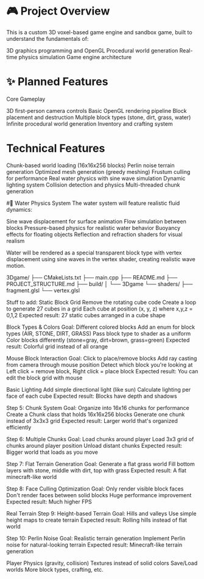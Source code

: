 # 🎮 Project Overview
This is a custom 3D voxel-based game engine and sandbox game, built to understand the fundamentals of:

3D graphics programming and OpenGL
Procedural world generation
Real-time physics simulation
Game engine architecture

# ✨ Planned Features
Core Gameplay

 3D first-person camera controls
 Basic OpenGL rendering pipeline
 Block placement and destruction
 Multiple block types (stone, dirt, grass, water)
 Infinite procedural world generation
 Inventory and crafting system

# Technical Features

 Chunk-based world loading (16x16x256 blocks)
 Perlin noise terrain generation
 Optimized mesh generation (greedy meshing)
 Frustum culling for performance
 Real water physics with sine wave simulation
 Dynamic lighting system
 Collision detection and physics
 Multi-threaded chunk generation

#🌊 Water Physics System
The water system will feature realistic fluid dynamics:

Sine wave displacement for surface animation
Flow simulation between blocks
Pressure-based physics for realistic water behavior
Buoyancy effects for floating objects
Reflection and refraction shaders for visual realism

Water will be rendered as a special transparent block type with vertex displacement using sine waves in the vertex shader, creating realistic wave motion.

3Dgame/
├── CMakeLists.txt
├── main.cpp
├── README.md
├── PROJECT_STRUCTURE.md
├── build/
│   └── 3Dgame
└── shaders/
├── fragment.glsl
└── vertex.glsl

Stuff to add:
Static Block Grid
Remove the rotating cube code
Create a loop to generate 27 cubes in a grid
Each cube at position (x, y, z) where x,y,z = 0,1,2
Expected result: 27 static cubes arranged in a cube shape

Block Types & Colors
Goal: Different colored blocks
Add an enum for block types (AIR, STONE, DIRT, GRASS)
Pass block type to shader as a uniform
Color blocks differently (stone=gray, dirt=brown, grass=green)
Expected result: Colorful grid instead of all orange

Mouse Block Interaction
Goal: Click to place/remove blocks
Add ray casting from camera through mouse position
Detect which block you're looking at
Left click = remove block, Right click = place block
Expected result: You can edit the block grid with mouse

Basic Lighting
Add simple directional light (like sun)
Calculate lighting per face of each cube
Expected result: Blocks have depth and shadows

Step 5: Chunk System
Goal: Organize into 16x16 chunks for performance
Create a Chunk class that holds 16x16x256 blocks
Generate one chunk instead of 3x3x3 grid
Expected result: Larger world that's organized efficiently

Step 6: Multiple Chunks
Goal: Load chunks around player
Load 3x3 grid of chunks around player position
Unload distant chunks
Expected result: Bigger world that loads as you move

Step 7: Flat Terrain Generation
Goal: Generate a flat grass world
Fill bottom layers with stone, middle with dirt, top with grass
Expected result: A flat minecraft-like world

Step 8: Face Culling Optimization
Goal: Only render visible block faces
Don't render faces between solid blocks
Huge performance improvement
Expected result: Much higher FPS


Real Terrain
Step 9: Height-based Terrain
Goal: Hills and valleys
Use simple height maps to create terrain
Expected result: Rolling hills instead of flat world

Step 10: Perlin Noise
Goal: Realistic terrain generation
Implement Perlin noise for natural-looking terrain
Expected result: Minecraft-like terrain generation


Player Physics (gravity, collision)
Textures instead of solid colors
Save/Load worlds
More block types, crafting, etc.